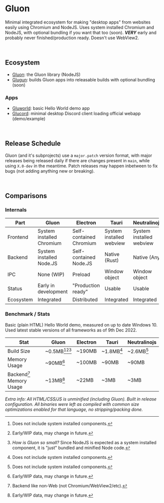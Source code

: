 # Gluon
Minimal integrated ecosystem for making "desktop apps" from websites easily using Chromium and NodeJS. Uses system installed Chromium and NodeJS, with optional bundling if you want that too (soon). ***VERY*** early and probably never finished/production ready. Doesn't use WebView2.

<br>

## Ecosystem
- [Gluon](gluon): the Gluon library (NodeJS)
- [Glugun](glugun): builds Gluon apps into releasable builds with optional bundling (soon)

### Apps
- [Gluworld](gluworld): basic Hello World demo app
- [Glucord](glucord): minimal desktop Discord client loading official webapp (demo/example)

<br>

## Release Schedule
Gluon (and it's subprojects) use a `major.patch` version format, with major releases being released daily if there are changes present in `main`, while using `X.0-dev` in the meantime. Patch releases may happen inbetween to fix bugs (not adding anything new or breaking).

<br>

## Comparisons
### Internals
| Part | Gluon | Electron | Tauri | Neutralinojs |
| ---- | ----- | -------- | ------------ | ----- |
| Frontend | System installed Chromium | Self-contained Chromium | System installed webview | System installed webview |
| Backend | System installed Node.JS | Self-contained Node.JS | Native (Rust) | Native (Any) |
| IPC | None (WIP) | Preload | Window object | Window object |
| Status | Early in development | "Production ready" | Usable | Usable |
| Ecosystem | Integrated | Distributed | Integrated | Integrated |


### Benchmark / Stats
Basic (plain HTML) Hello World demo, measured on up to date Windows 10. Used latest stable versions of all frameworks as of 9th Dec 2022.

| Stat | Gluon | Electron | Tauri | Neutralinojs |
| ---- | ----- | -------- | ------------ | ----- |
| Build Size | ~0.5MB[^system][^gluon][^1] | ~190MB | ~1.8MB[^system] | ~2.6MB[^system] |
| Memory Usage | ~90MB[^gluon] | ~100MB | ~90MB | ~90MB |
| Backend[^2] Memory Usage | ~13MB[^gluon] | ~22MB | ~3MB | ~3MB |

*Extra info: All HTML/CSS/JS is unminified (including Gluon). Built in release configuration. All binaries were left as compiled with common size optimizations enabled for that language, no stripping/packing done.*

[^system]: Does not include system installed components.
[^gluon]: Early/WIP data, may change in future.

[^1]: *How is Gluon so small?* Since NodeJS is expected as a system installed component, it is "just" bundled and minified Node code.
[^2]: Backend like non-Web (not Chromium/WebView2/etc).